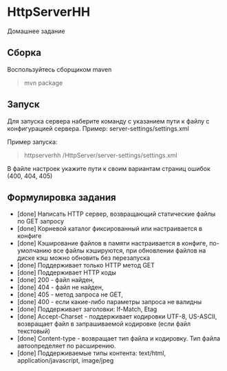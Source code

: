# HttpServerHH

Домашнее задание

## Сборка
Воспользуйтесь сборщиком maven
> mvn package

## Запуск
Для запуска сервера наберите команду с указанием пути к файлу с конфигурацией сервера. 
Пример: server-settings/settings.xml

Пример запуска:
> httpserverhh /HttpServer/server-settings/settings.xml

В файле настроек укажите пути к своим вариантам страниц ошибок (400, 404, 405)

## Формулировка задания

- [done] Написать HTTP сервер, возвращающий статические файлы по GET запросу
- [done] Корневой каталог фиксированный или настраивается в конфиге
- [done] Кэширование файлов в памяти настраивается в конфиге, по-умолчанию все файлы кэшируются, при обновлении файлов на диске кэш можно обновить без перезапуска
- [done] Поддерживает только HTTP метод GET
- [done] Поддерживает HTTP коды 
- [done] 200 - файл найден, 
- [done] 404 - файл не найден, 
- [done] 405 - метод запроса не GET, 
- [done] 400 - если какие-либо параметры запроса не валидны
- [done] Поддерживает заголовки: If-Match, Etag
- [done] Accept-Charset  - поддерживает кодировки UTF-8, US-ASCII, возвращает файл в запрашиваемой кодировке (если файл текстовый)
- [done] Content-type - возвращает тип файла и кодировку. Тип файла автоопределяет по расширению.
- [done] Поддерживаемые типы контента: text/html, application/javascript, image/jpeg